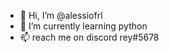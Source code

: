 - 👋 Hi, I’m @alessiofrl
- 🌱 I’m currently learning python
- 📫 reach me on discord rey#5678

<!---
alessiofrl/alessiofrl is a ✨ special ✨ repository because its `README.md` (this file) appears on your GitHub profile.
You can click the Preview link to take a look at your changes.
--->
